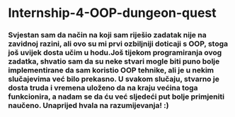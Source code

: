 # Internship-4-OOP-dungeon-quest
### Svjestan sam da način na koji sam riješio zadatak nije na zavidnoj razini, ali ovo su mi prvi ozbiljniji doticaji s OOP, stoga još uvijek dosta učim u hodu.Još tijekom programiranja ovog zadatka, shvatio sam da su neke stvari mogle biti puno bolje implementirane da sam koristio OOP tehnike, ali je u nekim slučajevima već bilo prekasno. U svakom slučaju, stvarno je dosta truda i vremena uloženo da na kraju većina toga funkcionira, a nadam se da ću već sljedeći put bolje primjeniti naučeno. Unaprijed hvala na razumijevanja! :)
